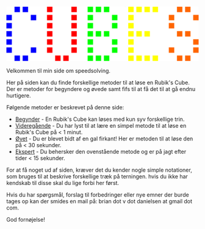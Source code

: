 ﻿![cubes_logo](images/cubes_logo.png)

Velkommen til min side om speedsolving.

Her på siden kan du finde forskellige metoder til at løse en Rubik's Cube. Der er metoder for begyndere og øvede samt fifs til at få det til at gå endnu hurtigere.

Følgende metoder er beskrevet på denne side:			
- <a href="../loesningsmetoder/awesome/">Begynder</a> - En Rubik's Cube kan løses med kun syv forskellige trin.
- <a href="../loesningsmetoder/epic">Videregående</a> - Du har lyst til at lære en simpel metode til at løse en Rubik's Cube på < 1 minut.
- <a href="../loesningsmetoder/legendary">Øvet</a> - Du er blevet bidt af en gal firkant! Her er metoden til at løse den på < 30 sekunder.
- <a href="../loesningsmetoder/onfire">Ekspert</a> - Du behersker den ovenstående metode og er på jagt efter tider < 15 sekunder.

For at få noget ud af siden, kræver det du kender nogle simple notationer, som bruges til at beskrive forskellige træk på terningen. hvis du ikke har kendskab til disse skal du lige forbi <a ref="">her</a> først.

Hvis du har spørgsmål, forslag til forbedringer eller nye emner der burde tages op kan der smides en mail på: brian dot v dot danielsen at gmail dot com.

God fornøjelse!